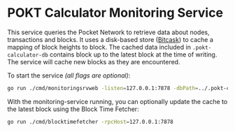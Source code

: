 # POKT Calculator Monitoring Service

This service queries the Pocket Network to retrieve data about nodes, transactions and blocks.
It uses a disk-based store ([Bitcask](https://git.mills.io/prologic/bitcask)) to cache a mapping of block heights to block.
The cached data included in `.pokt-calculator-db` contains block up to the latest block at the time of writing.
The service will cache new blocks as they are encountered.


To start the service
*(all flags are optional)*:
```bash
go run ./cmd/monitoringsrvweb -listen=127.0.0.1:7878 -dbPath=../.pokt-calculator-db -pocketURL=https://your-node.xyz:443/v1
```

With the monitoring-service running, you can optionally update the cache to the latest block using the Block Time Fetcher:

```bash
go run ./cmd/blocktimefetcher -rpcHost=127.0.0.1:7878
```
